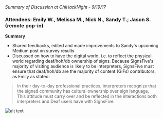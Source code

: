 _Summary of Discussion at ChiHackNight - 9/19/17_

### Attendees: Emily W., Melissa M., Nick N., Sandy T.; Jason S. (remote pop-in)

**Summary**

- Shared feedbacks, edited and made improvements to Sandy's upcoming Medium post on survey results
- Discussed on how to have the digital world, i.e. to reflect the physical world regarding deaf/hoh/db ownership of signs. Because SignsFive's majority of visiting audience is likely to be interpreters, SignsFive must ensure that deaf/hoh/db are the majority of content (GIFs) contributors, as Emily as stated:

> In their day-to-day professional practices, interpreters recognize that the signed community has cultural ownership over sign language. This attitude must carry over and be reflected in the interactions both interpreters and Deaf users have with SignsFive.

![alt text](https://github.com/deafchi/signsfive-web/blob/master/meetings/2017-09-19_ownership-flow.jpg "Cultural Ownership Flow")
